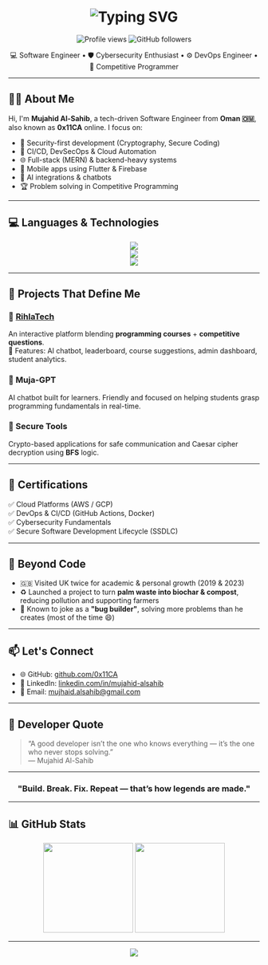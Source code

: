 <h1 align="center">
  <img src="https://readme-typing-svg.demolab.com?font=Fira+Code&size=30&pause=1000&center=true&vCenter=true&width=500&lines=Hi+I'm+Mujahid+Said+Al-Sahib;Software+Engineer+%7C+Cybersecurity+%7C+DevOps;Open+Source+Contributor+%7C+0x11CA;Welcome+to+my+GitHub!+👨‍💻" alt="Typing SVG" />
</h1>


<p align="center">
  <img src="https://komarev.com/ghpvc/?username=0x11CA&label=Profile%20views&color=0e75b6&style=flat" alt="Profile views" />
  <img src="https://img.shields.io/github/followers/0x11CA?label=Follow&style=social" alt="GitHub followers">
</p>

<p align="center">
  💻 Software Engineer • 🛡️ Cybersecurity Enthusiast • ⚙️ DevOps Engineer • 🧠 Competitive Programmer  
</p>

---

## 🧑‍💼 About Me

Hi, I'm **Mujahid Al-Sahib**, a tech-driven Software Engineer from **Oman 🇴🇲**, also known as **0x11CA** online. I focus on:

- 🔐 Security-first development (Cryptography, Secure Coding)
- 🔁 CI/CD, DevSecOps & Cloud Automation
- 🌐 Full-stack (MERN) & backend-heavy systems
- 📱 Mobile apps using Flutter & Firebase
- 🤖 AI integrations & chatbots
- 🏆 Problem solving in Competitive Programming

---

## 💻 Languages & Technologies

<p align="center">
  <img src="https://skillicons.dev/icons?i=js,ts,py,go,cpp,dart,php,html,css" />
  <br />
  <img src="https://skillicons.dev/icons?i=react,nodejs,express,mongodb,flutter,firebase,tailwind" />
  <br />
  <img src="https://skillicons.dev/icons?i=linux,docker,git,github,aws" />
</p>

---

## 🚀 Projects That Define Me

### 🔸 [RihlaTech](https://github.com/0x11CA)
An interactive platform blending **programming courses** + **competitive questions**.  
🔹 Features: AI chatbot, leaderboard, course suggestions, admin dashboard, student analytics.

### 🔸 Muja-GPT  
AI chatbot built for learners. Friendly and focused on helping students grasp programming fundamentals in real-time.

### 🔸 Secure Tools  
Crypto-based applications for safe communication and Caesar cipher decryption using **BFS** logic.

---

## 📜 Certifications

✅ Cloud Platforms (AWS / GCP)  
✅ DevOps & CI/CD (GitHub Actions, Docker)  
✅ Cybersecurity Fundamentals  
✅ Secure Software Development Lifecycle (SSDLC)

---


## 🌿 Beyond Code

- 🇬🇧 Visited UK twice for academic & personal growth (2019 & 2023)
- ♻️ Launched a project to turn **palm waste into biochar & compost**, reducing pollution and supporting farmers
- 🐛 Known to joke as a **"bug builder"**, solving more problems than he creates (most of the time 😄)

---

## 📫 Let's Connect

- 🌐 GitHub: [github.com/0x11CA](https://github.com/0x11CA)
- 💼 LinkedIn: [linkedin.com/in/mujahid-alsahib](https://linkedin.com/in/mujahid-alsahib)
- 📧 Email: mujhaid.alsahib@gmail.com

---

## 💬 Developer Quote

> “A good developer isn’t the one who knows everything — it’s the one who never stops solving.”  
> — Mujahid Al-Sahib

---

<h3 align="center">"Build. Break. Fix. Repeat — that’s how legends are made."</h3>

---

## 📊 GitHub Stats

<p align="center">
  <img src="https://github-readme-stats.vercel.app/api?username=0x11CA&theme=tokyonight&show_icons=true" height="180" />
  <img src="https://github-readme-streak-stats.herokuapp.com/?user=0x11CA&theme=tokyonight" height="180" />
</p>

---

<p align="center">
  <img src="https://github-profile-trophy.vercel.app/?username=0x11CA&theme=tokyonight&no-bg=true&margin-w=5&title=Stars,Commits,Repositories,Followers,PullRequest" />
</p>
